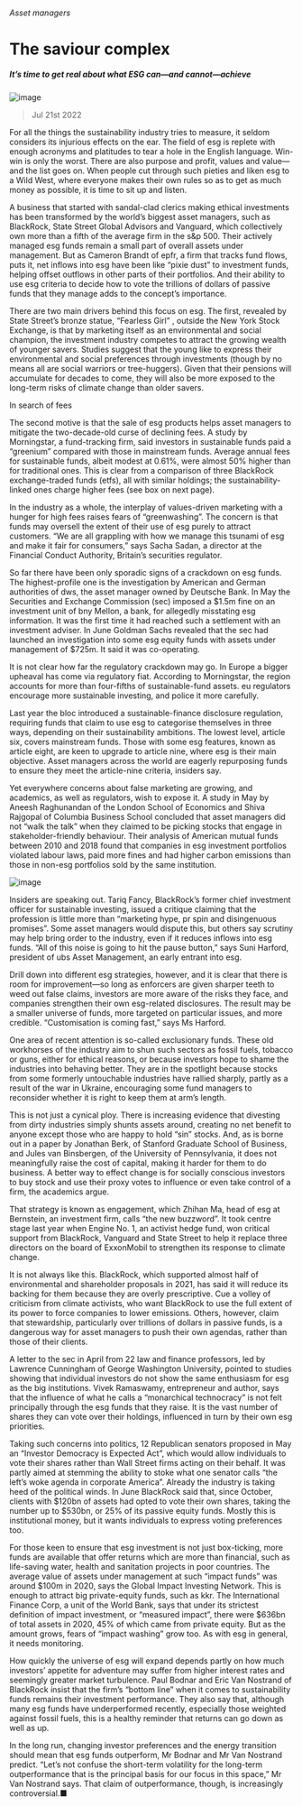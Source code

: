 ###### Asset managers
# The saviour complex 
##### It’s time to get real about what ESG can—and cannot—achieve 
![image](images/20220723_SRD002.jpg) 
> Jul 21st 2022 
For all the things the sustainability industry tries to measure, it seldom considers its injurious effects on the ear. The field of esg is replete with enough acronyms and platitudes to tear a hole in the English language. Win-win is only the worst. There are also purpose and profit, values and value—and the list goes on. When people cut through such pieties and liken esg to a Wild West, where everyone makes their own rules so as to get as much money as possible, it is time to sit up and listen.
A business that started with sandal-clad clerics making ethical investments has been transformed by the world’s biggest asset managers, such as BlackRock, State Street Global Advisors and Vanguard, which collectively own more than a fifth of the average firm in the s&amp;p 500. Their actively managed esg funds remain a small part of overall assets under management. But as Cameron Brandt of epfr, a firm that tracks fund flows, puts it, net inflows into esg have been like “pixie dust” to investment funds, helping offset outflows in other parts of their portfolios. And their ability to use esg criteria to decide how to vote the trillions of dollars of passive funds that they manage adds to the concept’s importance. 
There are two main drivers behind this focus on esg. The first, revealed by State Street’s bronze statue, “Fearless Girl” , outside the New York Stock Exchange, is that by marketing itself as an environmental and social champion, the investment industry competes to attract the growing wealth of younger savers. Studies suggest that the young like to express their environmental and social preferences through investments (though by no means all are social warriors or tree-huggers). Given that their pensions will accumulate for decades to come, they will also be more exposed to the long-term risks of climate change than older savers. 
In search of fees
The second motive is that the sale of esg products helps asset managers to mitigate the two-decade-old curse of declining fees. A study by Morningstar, a fund-tracking firm, said investors in sustainable funds paid a “greenium” compared with those in mainstream funds. Average annual fees for sustainable funds, albeit modest at 0.61%, were almost 50% higher than for traditional ones. This is clear from a comparison of three BlackRock exchange-traded funds (etfs), all with similar holdings; the sustainability-linked ones charge higher fees (see box on next page). 
In the industry as a whole, the interplay of values-driven marketing with a hunger for high fees raises fears of “greenwashing”. The concern is that funds may oversell the extent of their use of esg purely to attract customers. “We are all grappling with how we manage this tsunami of esg and make it fair for consumers,” says Sacha Sadan, a director at the Financial Conduct Authority, Britain’s securities regulator. 
So far there have been only sporadic signs of a crackdown on esg funds. The highest-profile one is the investigation by American and German authorities of dws, the asset manager owned by Deutsche Bank. In May the Securities and Exchange Commission (sec) imposed a $1.5m fine on an investment unit of bny Mellon, a bank, for allegedly misstating esg information. It was the first time it had reached such a settlement with an investment adviser. In June Goldman Sachs revealed that the sec had launched an investigation into some esg equity funds with assets under management of $725m. It said it was co-operating. 

It is not clear how far the regulatory crackdown may go. In Europe a bigger upheaval has come via regulatory fiat. According to Morningstar, the region accounts for more than four-fifths of sustainable-fund assets. eu regulators encourage more sustainable investing, and police it more carefully.
Last year the bloc introduced a sustainable-finance disclosure regulation, requiring funds that claim to use esg to categorise themselves in three ways, depending on their sustainability ambitions. The lowest level, article six, covers mainstream funds. Those with some esg features, known as article eight, are keen to upgrade to article nine, where esg is their main objective. Asset managers across the world are eagerly repurposing funds to ensure they meet the article-nine criteria, insiders say. 
Yet everywhere concerns about false marketing are growing, and academics, as well as regulators, wish to expose it. A study in May by Aneesh Raghunandan of the London School of Economics and Shiva Rajgopal of Columbia Business School concluded that asset managers did not “walk the talk” when they claimed to be picking stocks that engage in stakeholder-friendly behaviour. Their analysis of American mutual funds between 2010 and 2018 found that companies in esg investment portfolios violated labour laws, paid more fines and had higher carbon emissions than those in non-esg portfolios sold by the same institution.
![image](images/20220723_SRC820.png) 

Insiders are speaking out. Tariq Fancy, BlackRock’s former chief investment officer for sustainable investing, issued a critique claiming that the profession is little more than “marketing hype, pr spin and disingenuous promises”. Some asset managers would dispute this, but others say scrutiny may help bring order to the industry, even if it reduces inflows into esg funds. “All of this noise is going to hit the pause button,” says Suni Harford, president of ubs Asset Management, an early entrant into esg. 
Drill down into different esg strategies, however, and it is clear that there is room for improvement—so long as enforcers are given sharper teeth to weed out false claims, investors are more aware of the risks they face, and companies strengthen their own esg-related disclosures. The result may be a smaller universe of funds, more targeted on particular issues, and more credible. “Customisation is coming fast,” says Ms Harford. 
One area of recent attention is so-called exclusionary funds. These old workhorses of the industry aim to shun such sectors as fossil fuels, tobacco or guns, either for ethical reasons, or because investors hope to shame the industries into behaving better. They are in the spotlight because stocks from some formerly untouchable industries have rallied sharply, partly as a result of the war in Ukraine, encouraging some fund managers to reconsider whether it is right to keep them at arm’s length.
This is not just a cynical ploy. There is increasing evidence that divesting from dirty industries simply shunts assets around, creating no net benefit to anyone except those who are happy to hold “sin” stocks. And, as is borne out in a paper by Jonathan Berk, of Stanford Graduate School of Business, and Jules van Binsbergen, of the University of Pennsylvania, it does not meaningfully raise the cost of capital, making it harder for them to do business. A better way to effect change is for socially conscious investors to buy stock and use their proxy votes to influence or even take control of a firm, the academics argue. 
That strategy is known as engagement, which Zhihan Ma, head of esg at Bernstein, an investment firm, calls “the new buzzword”. It took centre stage last year when Engine No. 1, an activist hedge fund, won critical support from BlackRock, Vanguard and State Street to help it replace three directors on the board of ExxonMobil to strengthen its response to climate change.
It is not always like this. BlackRock, which supported almost half of environmental and shareholder proposals in 2021, has said it will reduce its backing for them because they are overly prescriptive. Cue a volley of criticism from climate activists, who want BlackRock to use the full extent of its power to force companies to lower emissions. Others, however, claim that stewardship, particularly over trillions of dollars in passive funds, is a dangerous way for asset managers to push their own agendas, rather than those of their clients. 
A letter to the sec in April from 22 law and finance professors, led by Lawrence Cunningham of George Washington University, pointed to studies showing that individual investors do not show the same enthusiasm for esg as the big institutions. Vivek Ramaswamy, entrepreneur and author, says that the influence of what he calls a “monarchical technocracy” is not felt principally through the esg funds that they raise. It is the vast number of shares they can vote over their holdings, influenced in turn by their own esg priorities. 
Taking such concerns into politics, 12 Republican senators proposed in May an “Investor Democracy is Expected Act”, which would allow individuals to vote their shares rather than Wall Street firms acting on their behalf. It was partly aimed at stemming the ability to stoke what one senator calls “the left’s woke agenda in corporate America”. Already the industry is taking heed of the political winds. In June BlackRock said that, since October, clients with $120bn of assets had opted to vote their own shares, taking the number up to $530bn, or 25% of its passive equity funds. Mostly this is institutional money, but it wants individuals to express voting preferences too. 
For those keen to ensure that esg investment is not just box-ticking, more funds are available that offer returns which are more than financial, such as life-saving water, health and sanitation projects in poor countries. The average value of assets under management at such “impact funds” was around $100m in 2020, says the Global Impact Investing Network. This is enough to attract big private-equity funds, such as kkr. The International Finance Corp, a unit of the World Bank, says that under its strictest definition of impact investment, or “measured impact”, there were $636bn of total assets in 2020, 45% of which came from private equity. But as the amount grows, fears of “impact washing” grow too. As with esg in general, it needs monitoring. 
How quickly the universe of esg will expand depends partly on how much investors’ appetite for adventure may suffer from higher interest rates and seemingly greater market turbulence. Paul Bodnar and Eric Van Nostrand of BlackRock insist that the firm’s “bottom line” when it comes to sustainability funds remains their investment performance. They also say that, although many esg funds have underperformed recently, especially those weighted against fossil fuels, this is a healthy reminder that returns can go down as well as up.
In the long run, changing investor preferences and the energy transition should mean that esg funds outperform, Mr Bodnar and Mr Van Nostrand predict. “Let’s not confuse the short-term volatility for the long-term outperformance that is the principal basis for our focus in this space,” Mr Van Nostrand says. That claim of outperformance, though, is increasingly controversial.■
